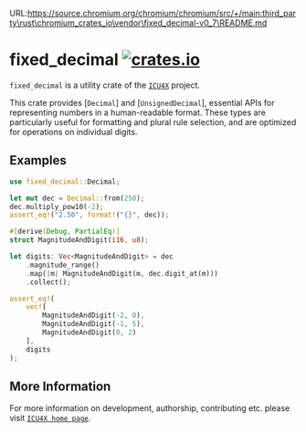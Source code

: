 URL:https://source.chromium.org/chromium/chromium/src/+/main:third_party\rust\chromium_crates_io\vendor\fixed_decimal-v0_7\README.md
# fixed_decimal [![crates.io](https://img.shields.io/crates/v/fixed_decimal)](https://crates.io/crates/fixed_decimal)

<!-- cargo-rdme start -->

`fixed_decimal` is a utility crate of the [`ICU4X`] project.

This crate provides [`Decimal`] and [`UnsignedDecimal`], essential APIs for representing numbers in a human-readable format.
These types are particularly useful for formatting and plural rule selection, and are optimized for operations on individual digits.

## Examples

```rust
use fixed_decimal::Decimal;

let mut dec = Decimal::from(250);
dec.multiply_pow10(-2);
assert_eq!("2.50", format!("{}", dec));

#[derive(Debug, PartialEq)]
struct MagnitudeAndDigit(i16, u8);

let digits: Vec<MagnitudeAndDigit> = dec
    .magnitude_range()
    .map(|m| MagnitudeAndDigit(m, dec.digit_at(m)))
    .collect();

assert_eq!(
    vec![
        MagnitudeAndDigit(-2, 0),
        MagnitudeAndDigit(-1, 5),
        MagnitudeAndDigit(0, 2)
    ],
    digits
);
```

[`ICU4X`]: ../icu/index.html

<!-- cargo-rdme end -->

## More Information

For more information on development, authorship, contributing etc. please visit [`ICU4X home page`](https://github.com/unicode-org/icu4x).
